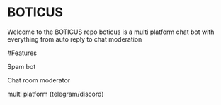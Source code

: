 # BOTICUS
Welcome to the BOTICUS repo boticus is a multi platform chat bot with everything from auto reply to chat moderation

#Features

Spam bot

Chat room moderator

multi platform (telegram/discord)